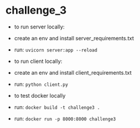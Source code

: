 # challenge_3
- to run server locally:
- create an env and install server_requirements.txt
- run: `uvicorn server:app --reload`

- to run client locally:
- create an env and install client_requirements.txt
- run: `python client.py`

- to test docker locally
- run: `docker build -t challenge3 .`
- run: `docker run -p 8000:8000 challenge3`